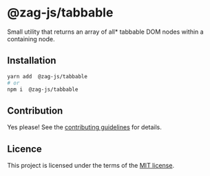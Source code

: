 # @zag-js/tabbable

Small utility that returns an array of all\* tabbable DOM nodes within a containing node.

## Installation

```sh
yarn add  @zag-js/tabbable
# or
npm i  @zag-js/tabbable
```

## Contribution

Yes please! See the [contributing guidelines](https://github.com/chakra-ui/zag/blob/main/CONTRIBUTING.md) for details.

## Licence

This project is licensed under the terms of the [MIT license](https://github.com/chakra-ui/zag/blob/main/LICENSE).
